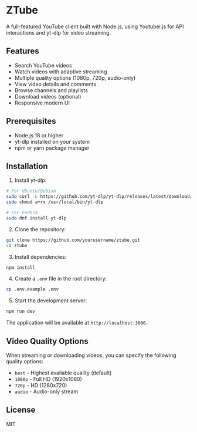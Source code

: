 # ZTube

A full-featured YouTube client built with Node.js, using Youtubei.js for API interactions and yt-dlp for video streaming.

## Features

- Search YouTube videos
- Watch videos with adaptive streaming
- Multiple quality options (1080p, 720p, audio-only)
- View video details and comments
- Browse channels and playlists
- Download videos (optional)
- Responsive modern UI

## Prerequisites

- Node.js 18 or higher
- yt-dlp installed on your system
- npm or yarn package manager

## Installation

1. Install yt-dlp:
```bash
# For Ubuntu/Debian
sudo curl -L https://github.com/yt-dlp/yt-dlp/releases/latest/download/yt-dlp -o /usr/local/bin/yt-dlp
sudo chmod a+rx /usr/local/bin/yt-dlp

# For Fedora
sudo dnf install yt-dlp
```

2. Clone the repository:
```bash
git clone https://github.com/yourusername/ztube.git
cd ztube
```

3. Install dependencies:
```bash
npm install
```

4. Create a `.env` file in the root directory:
```bash
cp .env.example .env
```

5. Start the development server:
```bash
npm run dev
```

The application will be available at `http://localhost:3000`.

## Video Quality Options

When streaming or downloading videos, you can specify the following quality options:
- `best` - Highest available quality (default)
- `1080p` - Full HD (1920x1080)
- `720p` - HD (1280x720)
- `audio` - Audio-only stream

## License

MIT